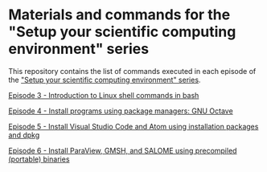 # Materials and commands for the "Setup your scientific computing environment" series

This repository contains the list of commands executed in each episode of the ["Setup your scientific computing environment" series](https://www.youtube.com/playlist?list=PL6fjYEpJFi7UizqrTI-5-2_8WrYRFzRrT).

[Episode 3 - Introduction to Linux shell commands in bash](episode-3-introduction-to-linux-shell-commands.md)

[Episode 4 - Install programs using package managers: GNU Octave](episode-4-install-gnu-octave-using-package-managers.md)

[Episode 5 - Install Visual Studio Code and Atom using installation packages and dpkg](episode-5-install-vs-code-atom-using-dpkg.md)

[Episode 6 - Install ParaView, GMSH, and SALOME using precompiled (portable) binaries](episode-6-install-paraview-gmsh-salome.md)
